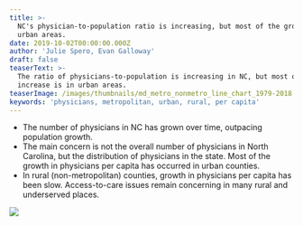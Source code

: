 ```yaml
---
title: >-
  NC's physician-to-population ratio is increasing, but most of the growth is in
  urban areas.
date: 2019-10-02T00:00:00.000Z
author: 'Julie Spero, Evan Galloway'
draft: false
teaserText: >-
  The ratio of physicians-to-population is increasing in NC, but most of the
  increase is in urban areas.
teaserImage: /images/thumbnails/md_metro_nonmetro_line_chart_1979-2018.jpg
keywords: 'physicians, metropolitan, urban, rural, per capita'
---
```


* The number of physicians in NC has grown over time, outpacing population growth. 
* The main concern is not the overall number of physicians in North Carolina, but the distribution of physicians in the state. Most of the growth in physicians per capita has occurred in urban counties. 
* In rural (non-metropolitan) counties, growth in physicians per capita has been slow. Access-to-care issues remain concerning in many rural and underserved places.

![](/images/posts/md_metro_nonmetro_line_chart_1979-2018.png)
